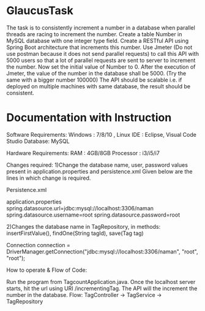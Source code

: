 # GlaucusTask
The task is to consistently increment a number in a database when parallel threads are racing to increment the number.
Create a table Number in MySQL database with one integer type field.
Create a RESTful API using Spring Boot architecture that increments this number.
Use Jmeter (Do not use postman because it does not send parallel requests) to call this API with 5000 users so that a lot of parallel requests are sent to server to increment the number.
Now set the initial value of Number to 0.
After the execution of Jmeter, the value of the number in the database shall be 5000. (Try the same with a bigger number 100000)
The API should be scalable i.e. if deployed on multiple machines with same database, the result should be consistent.

# Documentation with Instruction
Software Requirements: 
Windows : 7/8/10 , Linux
IDE     : Eclipse, Visual Code Studio
Database: MySQL

Hardware Requirements: 
RAM 	  : 4GB/8GB
Processor : i3/i5/i7

Changes required:
1)Change the database name, user, password values present in application.properties and persistence.xml
Given below are the lines in which change is required.

Persistence.xml
<property name="javax.persistence.jdbc.url" value="jdbc:mysql://localhost:3306/naman"/>
<property name="javax.persistence.jdbc.user" value="root"/>
<property name="javax.persistence.jdbc.password" value="root"/>

application.properties
spring.datasource.url=jdbc:mysql://localhost:3306/naman
spring.datasource.username=root
spring.datasource.password=root

2)Changes the database name in TagRepository, in methods: insertFirstValue(), findOne(String tagId), save(Tag tag)

Connection connection = DriverManager.getConnection("jdbc:mysql://localhost:3306/naman", "root", "root");

How to operate & Flow of Code:

Run the program from TagcountApplication.java.
Once the localhost server starts, hit the url using URI /incrementingTag.
The API will the increment the number in the database.
Flow: TagController -> TagService -> TagRepository

	
	



